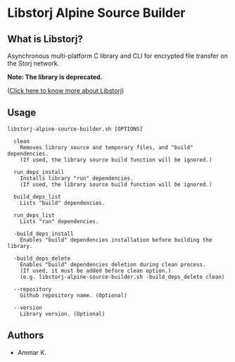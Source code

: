 # Libstorj Alpine Source Builder

## What is Libstorj?

Asynchronous multi-platform C library and CLI for encrypted file transfer on the Storj network.

**Note: The library is deprecated.**

([Click here to know more about Libstorj](https://github.com/storj/libstorj))

## Usage

```
libstorj-alpine-source-builder.sh [OPTIONS]

  clean
    Removes library source and temporary files, and "build" dependencies.
    (If used, the library source build function will be ignored.)

  run_deps_install
    Installs library "run" dependencies.
    (If used, the library source build function will be ignored.)

  build_deps_list
    Lists "build" dependencies.

  run_deps_list
    Lists "run" dependencies.

  -build_deps_install
    Enables "build" dependencies installation before building the library.

  -build_deps_delete
    Enables "build" dependencies deletion during clean process.
    (If used, it must be added before clean option.)
    (e.g. libstorj-alpine-source-builder.sh -build_deps_delete clean)

  --repository
    Github repository name. (Optional)

  --version
    Library version. (Optional)
```

## Authors

* Ammar K.
